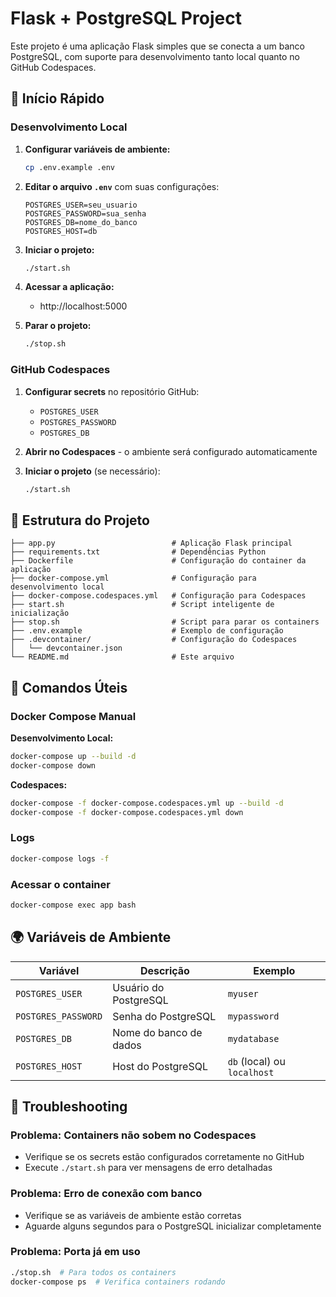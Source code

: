 # Flask + PostgreSQL Project

Este projeto é uma aplicação Flask simples que se conecta a um banco PostgreSQL, com suporte para desenvolvimento tanto local quanto no GitHub Codespaces.

## 🚀 Início Rápido

### Desenvolvimento Local

1. **Configurar variáveis de ambiente:**
   ```bash
   cp .env.example .env
   ```
   
2. **Editar o arquivo `.env`** com suas configurações:
   ```
   POSTGRES_USER=seu_usuario
   POSTGRES_PASSWORD=sua_senha
   POSTGRES_DB=nome_do_banco
   POSTGRES_HOST=db
   ```

3. **Iniciar o projeto:**
   ```bash
   ./start.sh
   ```

4. **Acessar a aplicação:**
   - http://localhost:5000

5. **Parar o projeto:**
   ```bash
   ./stop.sh
   ```

### GitHub Codespaces

1. **Configurar secrets** no repositório GitHub:
   - `POSTGRES_USER`
   - `POSTGRES_PASSWORD`
   - `POSTGRES_DB`

2. **Abrir no Codespaces** - o ambiente será configurado automaticamente

3. **Iniciar o projeto** (se necessário):
   ```bash
   ./start.sh
   ```

## 📁 Estrutura do Projeto

```
├── app.py                          # Aplicação Flask principal
├── requirements.txt                # Dependências Python
├── Dockerfile                      # Configuração do container da aplicação
├── docker-compose.yml              # Configuração para desenvolvimento local
├── docker-compose.codespaces.yml   # Configuração para Codespaces
├── start.sh                        # Script inteligente de inicialização
├── stop.sh                         # Script para parar os containers
├── .env.example                    # Exemplo de configuração
├── .devcontainer/                  # Configuração do Codespaces
│   └── devcontainer.json
└── README.md                       # Este arquivo
```

## 🔧 Comandos Úteis

### Docker Compose Manual

**Desenvolvimento Local:**
```bash
docker-compose up --build -d
docker-compose down
```

**Codespaces:**
```bash
docker-compose -f docker-compose.codespaces.yml up --build -d
docker-compose -f docker-compose.codespaces.yml down
```

### Logs
```bash
docker-compose logs -f
```

### Acessar o container
```bash
docker-compose exec app bash
```

## 🌍 Variáveis de Ambiente

| Variável | Descrição | Exemplo |
|----------|-----------|---------|
| `POSTGRES_USER` | Usuário do PostgreSQL | `myuser` |
| `POSTGRES_PASSWORD` | Senha do PostgreSQL | `mypassword` |
| `POSTGRES_DB` | Nome do banco de dados | `mydatabase` |
| `POSTGRES_HOST` | Host do PostgreSQL | `db` (local) ou `localhost` |

## 🐛 Troubleshooting

### Problema: Containers não sobem no Codespaces
- Verifique se os secrets estão configurados corretamente no GitHub
- Execute `./start.sh` para ver mensagens de erro detalhadas

### Problema: Erro de conexão com banco
- Verifique se as variáveis de ambiente estão corretas
- Aguarde alguns segundos para o PostgreSQL inicializar completamente

### Problema: Porta já em uso
```bash
./stop.sh  # Para todos os containers
docker-compose ps  # Verifica containers rodando
```